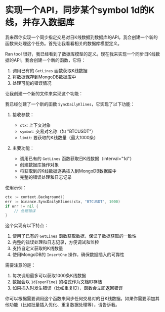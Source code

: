 # 实现一个API，同步某个symbol 1d的K线，并存入数据库

我来帮你实现一个同步指定交易对日K线数据到数据库的API。我会创建一个新的函数来处理这个任务。首先让我看看相关的数据库模型定义。

Ran tool
很好，我已经看到了数据库模型的定义。现在我来实现一个同步日K线数据的API。我会创建一个新的函数，它将：
1. 调用已有的 `GetLines` 函数获取K线数据
2. 将数据保存到MongoDB数据库中
3. 处理可能的错误情况

让我创建一个新的文件来实现这个功能：

我已经创建了一个新的函数 `SyncDailyKlines`，它实现了以下功能：

1. 接收参数：
    - `ctx`: 上下文对象
    - `symbol`: 交易对名称（如 "BTCUSDT"）
    - `limit`: 要获取的K线数量（最大1000条）

2. 主要功能：
    - 调用已有的 `GetLines` 函数获取日K线数据（interval="1d"）
    - 创建数据库操作对象
    - 将获取到的K线数据逐条插入到MongoDB数据库中
    - 完整的错误处理和日志记录

使用示例：
```go
ctx := context.Background()
err := binance.SyncDailyKlines(ctx, "BTCUSDT", 1000)
if err != nil {
    // 处理错误
}
```

这个实现有以下特点：
1. 使用了已有的 `GetLines` 函数获取数据，保证了数据获取的一致性
2. 完整的错误处理和日志记录，方便调试和监控
3. 支持自定义获取的K线数量
4. 使用MongoDB的 `InsertOne` 操作，确保数据插入的可靠性

需要注意的是：
1. 每次调用最多可以获取1000条K线数据
2. 数据会以 `1d{openTime}` 的格式作为文档ID存储
3. 如果插入时发生错误（比如重复ID），函数会立即返回错误

你可以根据需要调用这个函数来同步任何交易对的日K线数据。如果你需要添加其他功能（比如批量插入优化、重复数据处理等），请告诉我。